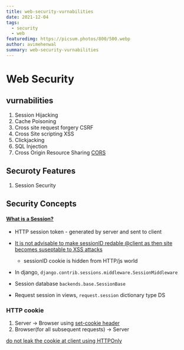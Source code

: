 ```yaml
---
title: web-security-vurnabilities
date: 2021-12-04
tags:
  - security
  - web
featuredimg: https://picsum.photos/800/500.webp
author: avimehenwal
summary: web-security-vurnabilities
---
```


# Web Security

## vurnabilities

1. Session Hijacking
2. Cache Poisoning
3. Cross site request forgery CSRF
4. Cross Site scripting XSS
5. Clickjacking
6. SQL Injection
7. Cross Origin Resource Sharing [CORS](https://drawings.jvns.ca/cors/)

## Securoty Features

1. Session Security

## Security Concepts

#### [What is a Session?](<https://en.wikipedia.org/wiki/Session_(computer_science)>)

- HTTP session token - generated by server and sent to client
- [It is not advisable to make sessionID redable @client as then site becomes suseptable to XSS attacks](https://stackoverflow.com/questions/12436521/why-cant-i-get-sessionid-on-the-client-side)

  - sessionID cookie is hidden from HTTP/js world

- In django, `django.contrib.sessions.middleware.SessionMiddleware`
- Session database `backends.base.SessionBase`
- Request session in views, `request.session` dictionary type DS

### HTTP cookie

1. Server -> Browser using [set-cookie header](https://developer.mozilla.org/en-US/docs/Web/HTTP/Headers/Set-Cookie)
2. Browser(for all subsequent requests) -> Server

[do not leak the cookie at client using HTTPOnly](https://owasp.org/www-community/HttpOnly)

<Footer />

